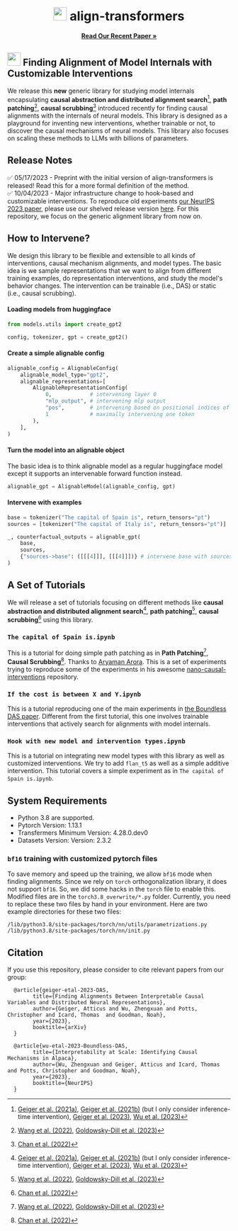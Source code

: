 <br />
<div align="center">
  <h1 align="center"><img src="https://i.ibb.co/N1kYZy5/icon.png" width="30" height="30"> align-transformers</h1>
  <a href="https://arxiv.org/abs/2305.08809"><strong>Read Our Recent Paper »</strong></a>
</div>


## <img src="https://i.ibb.co/N1kYZy5/icon.png" width="30" height="30"> **Finding Alignment of Model Internals with Customizable Interventions**
We release this **new** generic library for studying model internals encapsulating **causal abstraction and distributed alignment search**[^ii], **path patching**[^pp], **causal scrubbing**[^cs] introduced recently for finding causal alignments with the internals of neural models. This library is designed as a playground for inventing new interventions, whether trainable or not, to discover the causal mechanisms of neural models. This library also focuses on scaling these methods to LLMs with billions of parameters.


## Release Notes
:white_check_mark: 05/17/2023 - Preprint with the initial version of align-transformers is released! Read this for a more formal definition of the method.      
:white_check_mark: 10/04/2023 - Major infrastructure change to hook-based and customizable interventions. To reproduce old experiments [our NeurIPS 2023 paper](https://arxiv.org/abs/2305.08809), please use our shelved release version [here](https://github.com/frankaging/align-transformers/releases/tag/NeurIPS-2023). For this repository, we focus on the generic alignment library from now on.    


## How to Intervene?
We design this library to be flexible and extensible to all kinds of interventions, causal mechanism alignments, and model types. The basic idea is we sample representations that we want to align from different training examples, do representation interventions, and study the model's behavior changes. The intervention can be trainable (i.e., DAS) or static (i.e., causal scrubbing).

#### Loading models from huggingface
```py
from models.utils import create_gpt2

config, tokenizer, gpt = create_gpt2()
```

#### Create a simple alignable config
```py
alignable_config = AlignableConfig(
    alignable_model_type="gpt2",
    alignable_representations=[
        AlignableRepresentationConfig(
            0,            # intervening layer 0
            "mlp_output", # intervening mlp output
            "pos",        # intervening based on positional indices of tokens
            1             # maximally intervening one token
        ),
    ],
)
```

#### Turn the model into an alignable object
The basic idea is to think alignable model as a regular huggingface model except it supports an intervenable forward function instead.
```py
alignable_gpt = AlignableModel(alignable_config, gpt)
```

#### Intervene with examples
```py
base = tokenizer("The capital of Spain is", return_tensors="pt")
sources = [tokenizer("The capital of Italy is", return_tensors="pt")]

_, counterfactual_outputs = alignable_gpt(
    base,
    sources,
    {"sources->base": ([[[4]]], [[[4]]])} # intervene base with sources
)
```


## A Set of Tutorials
We will release a set of tutorials focusing on different methods like **causal abstraction and distributed alignment search**[^ii], **path patching**[^pp], **causal scrubbing**[^cs] using this library. 

### `The capital of Spain is.ipynb` 
This is a tutorial for doing simple path patching as in **Path Patching**[^pp], **Causal Scrubbing**[^cs]. Thanks to [Aryaman Arora](https://aryaman.io/). This is a set of experiments trying to reproduce some of the experiments in his awesome [nano-causal-interventions](https://github.com/aryamanarora/nano-causal-interventions) repository.

### `If the cost is between X and Y.ipynb` 
This is a tutorial reproducing one of the main experiments in [the Boundless DAS paper](https://arxiv.org/abs/2305.08809). Different from the first tutorial, this one involves trainable interventions that actively search for alignments with model internals.

### `Hook with new model and intervention types.ipynb` 
This is a tutorial on integrating new model types with this library as well as customized interventions. We try to add `flan_t5` as well as a simple additive intervention. This tutorial covers a simple experiment as in `The capital of Spain is.ipynb`.


## System Requirements
- Python 3.8 are supported.
- Pytorch Version: 1.13.1
- Transfermers Minimum Version: 4.28.0.dev0
- Datasets Version: Version: 2.3.2

### `bf16` training with customized pytorch files
To save memory and speed up the training, we allow `bf16` mode when finding alignments. Since we rely on `torch` orthogonalization library, it does not support `bf16`. So, we did some hacks in the `torch` file to enable this. Modified files are in the `torch3.8_overwrite/*.py` folder. Currently, you need to replace these two files by hand in your environment. Here are two example directories for these two files:
```
/lib/python3.8/site-packages/torch/nn/utils/parametrizations.py
/lib/python3.8/site-packages/torch/nn/init.py
```


## Citation
If you use this repository, please consider to cite relevant papers from our group:
```stex
  @article{geiger-etal-2023-DAS,
        title={Finding Alignments Between Interpretable Causal Variables and Distributed Neural Representations}, 
        author={Geiger, Atticus and Wu, Zhengxuan and Potts, Christopher and Icard, Thomas  and Goodman, Noah},
        year={2023},
        booktitle={arXiv}
  }

  @article{wu-etal-2023-Boundless-DAS,
        title={Interpretability at Scale: Identifying Causal Mechanisms in Alpaca}, 
        author={Wu, Zhengxuan and Geiger, Atticus and Icard, Thomas and Potts, Christopher and Goodman, Noah},
        year={2023},
        booktitle={NeurIPS}
  }
```

[^pp]: [Wang et al. (2022)](https://arxiv.org/abs/2211.00593), [Goldowsky-Dill et al. (2023)](https://arxiv.org/abs/2304.05969)
[^cs]: [Chan et al. (2022)](https://www.lesswrong.com/s/h95ayYYwMebGEYN5y)
[^ii]: [Geiger et al. (2021a)](https://arxiv.org/abs/2106.02997), [Geiger et al. (2021b)](https://arxiv.org/abs/2112.00826) (but I only consider inference-time intervention), [Geiger et al. (2023)](https://arxiv.org/abs/2301.04709), [Wu et al. (2023)](https://arxiv.org/pdf/2303.02536)
